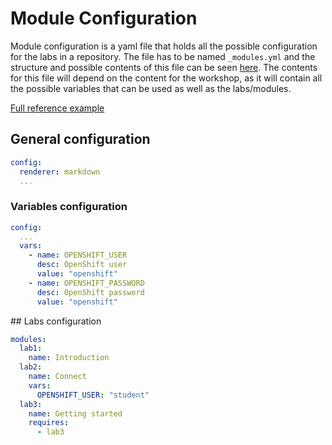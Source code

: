 # Module Configuration
Module configuration is a yaml file that holds all the possible configuration
for the labs in a repository. The file has to be named `_modules.yml` and the structure and possible contents of this file can be seen [here](_modules.yml). The contents for this file will depend on the content for the workshop, as it will contain all the possible variables that can be used as well as the labs/modules.

[Full reference example](_modules.yml)

## General configuration

```yaml
config:
  renderer: markdown
  ...
```

### Variables configuration

```yaml
config:
  ...
  vars:
    - name: OPENSHIFT_USER
      desc: OpenShift user
      value: "openshift"
    - name: OPENSHIFT_PASSWORD
      desc: OpenShift password
      value: "openshift"
```

## Labs configuration

```yaml
modules:
  lab1:
    name: Introduction
  lab2:
    name: Connect
    vars:
      OPENSHIFT_USER: "student"
  lab3:
    name: Getting started
    requires:
      - lab3
```